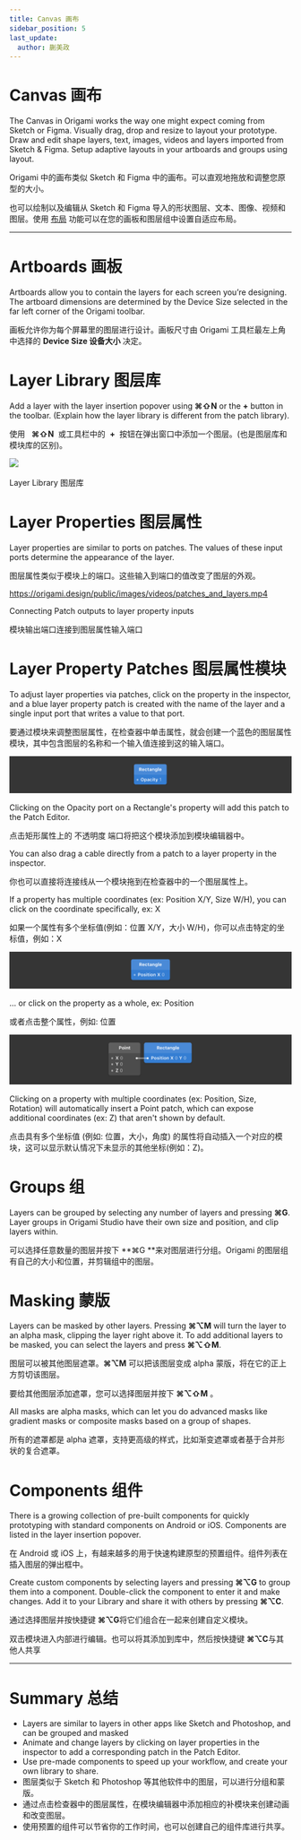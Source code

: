 ```yaml
---
title: Canvas 画布
sidebar_position: 5
last_update:
  author: 蒯美政
---
```


# Canvas 画布

The Canvas in Origami works the way one might expect coming from Sketch or Figma. Visually drag, drop and resize to layout your prototype. Draw and edit shape layers, text, images, videos and layers imported from Sketch & Figma. Setup adaptive layouts in your artboards and groups using layout.

Origami 中的画布类似 Sketch 和 Figma 中的画布。可以直观地拖放和调整您原型的大小。

也可以绘制以及编辑从 Sketch 和 Figma 导入的形状图层、文本、图像、视频和图层。使用 [布局](./Layout.md) 功能可以在您的画板和图层组中设置自适应布局。

---

# Artboards 画板

Artboards allow you to contain the layers for each screen you’re designing. The artboard dimensions are determined by the Device Size selected in the far left corner of the Origami toolbar.

画板允许你为每个屏幕里的图层进行设计。画板尺寸由 Origami 工具栏最左上角中选择的 **Device Size 设备大小** 决定。

# Layer Library 图层库

Add a layer with the layer insertion popover using **⌘⇧N** or the **+** button in the toolbar. (Explain how the layer library is different from the patch library).

使用 &nbsp; **⌘⇧N** &nbsp;或工具栏中的&nbsp; **+** &nbsp;按钮在弹出窗口中添加一个图层。(也是图层库和模块库的区别)。

![](https://origami.design/public/images/documentation/layer_library.png)

Layer Library 图层库

# Layer Properties 图层属性

Layer properties are similar to ports on patches. The values of these input ports determine the appearance of the layer.

图层属性类似于模块上的端口。这些输入到端口的值改变了图层的外观。

https://origami.design/public/images/videos/patches_and_layers.mp4

Connecting Patch outputs to layer property inputs

模块输出端口连接到图层属性输入端口

# Layer Property Patches 图层属性模块

To adjust layer properties via patches, click on the property in the inspector, and a blue layer property patch is created with the name of the layer and a single input port that writes a value to that port.

要通过模块来调整图层属性，在检查器中单击属性，就会创建一个蓝色的图层属性模块，其中包含图层的名称和一个输入值连接到这的输入端口。

![](./../../../static/img/docs/Canvas/canvas-2.png)

Clicking on the Opacity port on a Rectangle's property will add this patch to the Patch Editor.

点击矩形属性上的 不透明度 端口将把这个模块添加到模块编辑器中。

You can also drag a cable directly from a patch to a layer property in the inspector.

你也可以直接将连接线从一个模块拖到在检查器中的一个图层属性上。

If a property has multiple coordinates (ex: Position X/Y, Size W/H), you can click on the coordinate specifically, ex: X

如果一个属性有多个坐标值(例如：位置 X/Y，大小 W/H)，你可以点击特定的坐标值，例如：X

![](./../../../static/img/docs/Canvas/canvas-3.png)

… or click on the property as a whole, ex: Position

或者点击整个属性，例如: 位置

![](./../../../static/img/docs/Canvas/canvas-4.png)

Clicking on a property with multiple coordinates (ex: Position, Size, Rotation) will automatically insert a Point patch, which can expose additional coordinates (ex: Z) that aren't shown by default.

点击具有多个坐标值 (例如: 位置，大小，角度) 的属性将自动插入一个对应的模块，这可以显示默认情况下未显示的其他坐标(例如：Z)。

# Groups 组

Layers can be grouped by selecting any number of layers and pressing **⌘G**. Layer groups in Origami Studio have their own size and position, and clip layers within.

可以选择任意数量的图层并按下 **⌘G **来对图层进行分组。Origami 的图层组有自己的大小和位置，并剪辑组中的图层。

# Masking 蒙版

Layers can be masked by other layers. Pressing **⌘⌥M** will turn the layer to an alpha mask, clipping the layer right above it. To add additional layers to be masked, you can select the layers and press **⌘⌥⇧M**.

图层可以被其他图层遮罩。**⌘⌥M** 可以把该图层变成 alpha 蒙版，将在它的正上方剪切该图层。

要给其他图层添加遮罩，您可以选择图层并按下 **⌘⌥⇧M** 。

All masks are alpha masks, which can let you do advanced masks like gradient masks or composite masks based on a group of shapes.

所有的遮罩都是 alpha 遮罩，支持更高级的样式，比如渐变遮罩或者基于合并形状的复合遮罩。

# Components 组件

There is a growing collection of pre-built components for quickly prototyping with standard components on Android or iOS. Components are listed in the layer insertion popover.

在 Android 或 iOS 上，有越来越多的用于快速构建原型的预置组件。组件列表在插入图层的弹出框中。

Create custom components by selecting layers and pressing **⌘⌥G** to group them into a component. Double-click the component to enter it and make changes. Add it to your Library and share it with others by pressing **⌘⌥C**.

通过选择图层并按快捷键 **⌘⌥G**将它们组合在一起来创建自定义模块。

双击模块进入内部进行编辑。也可以将其添加到库中，然后按快捷键 **⌘⌥C**与其他人共享

---

# Summary 总结

- Layers are similar to layers in other apps like Sketch and Photoshop, and can be grouped and masked
- Animate and change layers by clicking on layer properties in the inspector to add a corresponding patch in the Patch Editor.
- Use pre-made components to speed up your workflow, and create your own library to share.
- 图层类似于 Sketch 和 Photoshop 等其他软件中的图层，可以进行分组和蒙版。
- 通过点击检查器中的图层属性，在模块编辑器中添加相应的补模块来创建动画和改变图层。
- 使用预置的组件可以节省你的工作时间，也可以创建自己的组件库进行共享。
